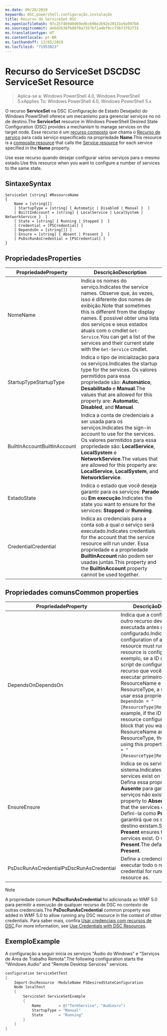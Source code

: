 ```yaml
---
ms.date: 09/20/2019
keywords: DSC,powershell,configuração,instalação
title: Recurso do ServiceSet DSC
ms.openlocfilehash: 97c25f46940d69ed6c696e2692e29131e9a997b0
ms.sourcegitcommit: debd2b38fb8070a7357bf1a4bf9cc736f3702f31
ms.translationtype: HT
ms.contentlocale: pt-BR
ms.lasthandoff: 12/05/2019
ms.locfileid: "71953023"
---
```

# <a name="dsc-serviceset-resource"></a><span data-ttu-id="8365f-103">Recurso do ServiceSet DSC</span><span class="sxs-lookup"><span data-stu-id="8365f-103">DSC ServiceSet Resource</span></span>

> <span data-ttu-id="8365f-104">Aplica-se a: Windows PowerShell 4.0, Windows PowerShell 5.x</span><span class="sxs-lookup"><span data-stu-id="8365f-104">Applies To: Windows PowerShell 4.0, Windows PowerShell 5.x</span></span>

<span data-ttu-id="8365f-105">O recurso **ServiceSet** na DSC (Configuração de Estado Desejado) do Windows PowerShell oferece um mecanismo para gerenciar serviços no nó de destino.</span><span class="sxs-lookup"><span data-stu-id="8365f-105">The **ServiceSet** resource in Windows PowerShell Desired State Configuration (DSC) provides a mechanism to manage services on the target node.</span></span> <span data-ttu-id="8365f-106">Esse recurso é um [recurso composto](../../../resources/authoringResourceComposite.md) que chama o [Recurso de serviço](serviceResource.md) para cada serviço especificado na propriedade **Name**.</span><span class="sxs-lookup"><span data-stu-id="8365f-106">This resource is a [composite resource](../../../resources/authoringResourceComposite.md) that calls the [Service resource](serviceResource.md) for each service specified in the **Name** property.</span></span>

<span data-ttu-id="8365f-107">Use esse recurso quando desejar configurar vários serviços para o mesmo estado.</span><span class="sxs-lookup"><span data-stu-id="8365f-107">Use this resource when you want to configure a number of services to the same state.</span></span>

## <a name="syntax"></a><span data-ttu-id="8365f-108">Sintaxe</span><span class="sxs-lookup"><span data-stu-id="8365f-108">Syntax</span></span>

```Syntax
ServiceSet [string] #ResourceName
{
    Name = [string[]]
    [ StartupType = [string] { Automatic | Disabled | Manual }  ]
    [ BuiltInAccount = [string] { LocalService | LocalSystem | NetworkService }  ]
    [ State = [string] { Running | Stopped }  ]
    [ Credential = [PSCredential] ]
    [ DependsOn = [string[]] ]
    [ Ensure = [string] { Absent | Present }  ]
    [ PsDscRunAsCredential = [PSCredential] ]
}
```

## <a name="properties"></a><span data-ttu-id="8365f-109">Propriedades</span><span class="sxs-lookup"><span data-stu-id="8365f-109">Properties</span></span>

|<span data-ttu-id="8365f-110">Propriedade</span><span class="sxs-lookup"><span data-stu-id="8365f-110">Property</span></span> |<span data-ttu-id="8365f-111">Descrição</span><span class="sxs-lookup"><span data-stu-id="8365f-111">Description</span></span> |
|---|---|
|<span data-ttu-id="8365f-112">Nome</span><span class="sxs-lookup"><span data-stu-id="8365f-112">Name</span></span> |<span data-ttu-id="8365f-113">Indica os nomes do serviço.</span><span class="sxs-lookup"><span data-stu-id="8365f-113">Indicates the service names.</span></span> <span data-ttu-id="8365f-114">Observe que, às vezes, isso é diferente dos nomes de exibição.</span><span class="sxs-lookup"><span data-stu-id="8365f-114">Note that sometimes this is different from the display names.</span></span> <span data-ttu-id="8365f-115">É possível obter uma lista dos serviços e seus estados atuais com o cmdlet `Get-Service`.</span><span class="sxs-lookup"><span data-stu-id="8365f-115">You can get a list of the services and their current state with the `Get-Service` cmdlet.</span></span> |
|<span data-ttu-id="8365f-116">StartupType</span><span class="sxs-lookup"><span data-stu-id="8365f-116">StartupType</span></span> |<span data-ttu-id="8365f-117">Indica o tipo de inicialização para os serviços.</span><span class="sxs-lookup"><span data-stu-id="8365f-117">Indicates the startup type for the services.</span></span> <span data-ttu-id="8365f-118">Os valores permitidos para essa propriedade são: **Automático**, **Desabilitado** e **Manual**.</span><span class="sxs-lookup"><span data-stu-id="8365f-118">The values that are allowed for this property are: **Automatic**, **Disabled**, and **Manual**.</span></span> |
|<span data-ttu-id="8365f-119">BuiltInAccount</span><span class="sxs-lookup"><span data-stu-id="8365f-119">BuiltInAccount</span></span> |<span data-ttu-id="8365f-120">Indica a conta de credenciais a ser usada para os serviços.</span><span class="sxs-lookup"><span data-stu-id="8365f-120">Indicates the sign-in account to use for the services.</span></span> <span data-ttu-id="8365f-121">Os valores permitidos para essa propriedade são: **LocalService**, **LocalSystem** e **NetworkService**.</span><span class="sxs-lookup"><span data-stu-id="8365f-121">The values that are allowed for this property are: **LocalService**, **LocalSystem**, and **NetworkService**.</span></span> |
|<span data-ttu-id="8365f-122">Estado</span><span class="sxs-lookup"><span data-stu-id="8365f-122">State</span></span> |<span data-ttu-id="8365f-123">Indica o estado que você deseja garantir para os serviços: **Parado** ou **Em execução**.</span><span class="sxs-lookup"><span data-stu-id="8365f-123">Indicates the state you want to ensure for the services: **Stopped** or **Running**.</span></span> |
|<span data-ttu-id="8365f-124">Credential</span><span class="sxs-lookup"><span data-stu-id="8365f-124">Credential</span></span> |<span data-ttu-id="8365f-125">Indica as credenciais para a conta sob a qual o serviço será executado.</span><span class="sxs-lookup"><span data-stu-id="8365f-125">Indicates credentials for the account that the service resource will run under.</span></span> <span data-ttu-id="8365f-126">Essa propriedade e a propriedade **BuiltinAccount** não podem ser usadas juntas.</span><span class="sxs-lookup"><span data-stu-id="8365f-126">This property and the **BuiltinAccount** property cannot be used together.</span></span> |

## <a name="common-properties"></a><span data-ttu-id="8365f-127">Propriedades comuns</span><span class="sxs-lookup"><span data-stu-id="8365f-127">Common properties</span></span>

|<span data-ttu-id="8365f-128">Propriedade</span><span class="sxs-lookup"><span data-stu-id="8365f-128">Property</span></span> |<span data-ttu-id="8365f-129">Descrição</span><span class="sxs-lookup"><span data-stu-id="8365f-129">Description</span></span> |
|---|---|
|<span data-ttu-id="8365f-130">DependsOn</span><span class="sxs-lookup"><span data-stu-id="8365f-130">DependsOn</span></span> |<span data-ttu-id="8365f-131">Indica que a configuração de outro recurso deve ser executada antes de ele ser configurado.</span><span class="sxs-lookup"><span data-stu-id="8365f-131">Indicates that the configuration of another resource must run before this resource is configured.</span></span> <span data-ttu-id="8365f-132">Por exemplo, se a ID do bloco de script de configuração do recurso que você deseja executar primeiro for ResourceName e seu tipo for ResourceType, a sintaxe para usar essa propriedade será `DependsOn = "[ResourceType]ResourceName"`.</span><span class="sxs-lookup"><span data-stu-id="8365f-132">For example, if the ID of the resource configuration script block that you want to run first is ResourceName and its type is ResourceType, the syntax for using this property is `DependsOn = "[ResourceType]ResourceName"`.</span></span> |
|<span data-ttu-id="8365f-133">Ensure</span><span class="sxs-lookup"><span data-stu-id="8365f-133">Ensure</span></span> |<span data-ttu-id="8365f-134">Indica se os serviços existem no sistema.</span><span class="sxs-lookup"><span data-stu-id="8365f-134">Indicates whether the services exist on the system.</span></span> <span data-ttu-id="8365f-135">Defina essa propriedade como **Ausente** para garantir que os serviços não existam.</span><span class="sxs-lookup"><span data-stu-id="8365f-135">Set this property to **Absent** to ensure that the services do not exist.</span></span> <span data-ttu-id="8365f-136">Defini-la como **Present** garantirá que os serviços de destino existam.</span><span class="sxs-lookup"><span data-stu-id="8365f-136">Setting it to **Present** ensures that target services exist.</span></span> <span data-ttu-id="8365f-137">O valor padrão é **Present**.</span><span class="sxs-lookup"><span data-stu-id="8365f-137">The default value is **Present**.</span></span> |
|<span data-ttu-id="8365f-138">PsDscRunAsCredential</span><span class="sxs-lookup"><span data-stu-id="8365f-138">PsDscRunAsCredential</span></span> |<span data-ttu-id="8365f-139">Define a credencial para executar todo o recurso.</span><span class="sxs-lookup"><span data-stu-id="8365f-139">Sets the credential for running the entire resource as.</span></span> |

> [!NOTE]
> <span data-ttu-id="8365f-140">A propriedade comum **PsDscRunAsCredential** foi adicionada ao WMF 5.0 para permitir a execução de qualquer recurso de DSC no contexto de outras credenciais.</span><span class="sxs-lookup"><span data-stu-id="8365f-140">The **PsDscRunAsCredential** common property was added in WMF 5.0 to allow running any DSC resource in the context of other credentials.</span></span> <span data-ttu-id="8365f-141">Para saber mais, confira [Usar credenciais com recursos de DSC](../../../configurations/runasuser.md).</span><span class="sxs-lookup"><span data-stu-id="8365f-141">For more information, see [Use Credentials with DSC Resources](../../../configurations/runasuser.md).</span></span>

## <a name="example"></a><span data-ttu-id="8365f-142">Exemplo</span><span class="sxs-lookup"><span data-stu-id="8365f-142">Example</span></span>

<span data-ttu-id="8365f-143">A configuração a seguir inicia os serviços "Áudio do Windows" e "Serviços de Área de Trabalho Remota".</span><span class="sxs-lookup"><span data-stu-id="8365f-143">The following configuration starts the "Windows Audio" and "Remote Desktop Services" services.</span></span>

```powershell
configuration ServiceSetTest
{
    Import-DscResource -ModuleName PSDesiredStateConfiguration
    Node localhost
    {
        ServiceSet ServiceSetExample
        {
            Name        = @("TermService", "Audiosrv")
            StartupType = "Manual"
            State       = "Running"
        }
    }
}
```